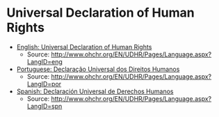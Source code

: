 # Universal Declaration of Human Rights

- [English: Universal Declaration of Human Rights](udhr-eng-universal-declaration-of-human-rights.pdf)
  - Source: <http://www.ohchr.org/EN/UDHR/Pages/Language.aspx?LangID=eng>
- [Portuguese: Declaração Universal dos Direitos Humanos](udhr-por-declaracao-universal-dos-direitos-humanos.pdf)
  - Source: <http://www.ohchr.org/EN/UDHR/Pages/Language.aspx?LangID=por>
- [Spanish: Declaración Universal de Derechos Humanos](udhr-spn-declaracion-universal-de-derechos-humanos.pdf)
  - Source: <http://www.ohchr.org/EN/UDHR/Pages/Language.aspx?LangID=spn>
  